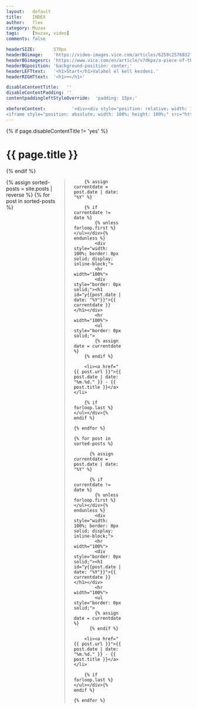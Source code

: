 ```yaml
---
layout:   default
title:    INDEX
author:   flex
category: Muzax
tags:     [muzax, video]
comments: false

headerSIZE:       570px
headerBGimage:    'https://video-images.vice.com/articles/6259c2576032f900969ad342/lede/1650049778845-russiancruisermoskva.jpeg'
headerBGimagesrc: 'https://www.vice.com/en/article/v7dkpx/a-piece-of-the-true-cross-may-have-sunk-with-russias-warship'
headerBGposition: 'background-position: center;'
headerLEFTtext:   '<h1>Start</h1>Valahol el kell kezdeni.'
headerRIGHTtext:  '<h1>⬅</h1>'

disableContentTitle:   ''
disableContentPadding: ''
contentpaddingleftStyleOverride:  'padding: 15px;'

xbeforeContent:          '<div><div style="position: relative; width: 100%; height: 0; padding-bottom: 56.25%;">
<iframe style="position: absolute; width: 100%; height: 100%;" src="https://www.youtube.com/embed/zcua9XzKVas" title="YouTube video player" frameborder="0" allow="accelerometer; autoplay; clipboard-write; encrypted-media; gyroscope; picture-in-picture" allowfullscreen></iframe></div></div>'
---
```


{% if page.disableContentTitle != 'yes' %}<h1>{{ page.title }}</h1>{% endif %}

<div class="rainbow"></div>

<p><div style="column-count: 3; column-gap: 50px; column-rule: 2px solid lightgrey;">
    {% assign sorted-posts = site.posts | reverse %}
	{% for post in sorted-posts %}
	
  		{% assign currentdate = post.date | date: "%Y" %}
	
  		{% if currentdate != date %}
			{% unless forloop.first %}</ul></div>{% endunless %}
			<div style="width: 100%; border: 0px solid; display: inline-block;">
			<hr width="100%">
			<div style="border: 0px solid;"><h1 id="y{{post.date | date: "%Y"}}">{{ currentdate }}</h1></div>
			<hr width="100%">
			<ul style="border: 0px solid;">
			{% assign date = currentdate %}
  		{% endif %}
  		
		<li><a href="{{ post.url }}">{{ post.date | date: "%m.%d." }} - {{ post.title }}</a></li>
  		
		{% if forloop.last %}</ul></div>{% endif %}
	
	{% endfor %}
	
	{% for post in sorted-posts %}
	
		  {% assign currentdate = post.date | date: "%Y" %}
	
		  {% if currentdate != date %}
			{% unless forloop.first %}</ul></div>{% endunless %}
			<div style="width: 100%; border: 0px solid; display: inline-block;">
			<hr width="100%">
			<div style="border: 0px solid;"><h1 id="y{{post.date | date: "%Y"}}">{{ currentdate }}</h1></div>
			<hr width="100%">
			<ul style="border: 0px solid;">
			{% assign date = currentdate %}
		  {% endif %}
		  
		<li><a href="{{ post.url }}">{{ post.date | date: "%m.%d." }} - {{ post.title }}</a></li>
		  
		{% if forloop.last %}</ul></div>{% endif %}
	
	{% endfor %}
	
</div></p>

<div class="rainbow"></div>